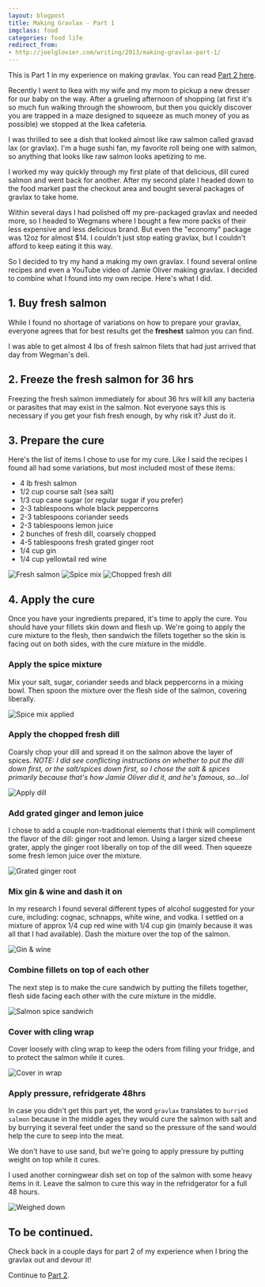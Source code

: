 ```yaml
---
layout: blogpost
title: Making Gravlax - Part 1
imgclass: food
categories: food life
redirect_from:
- http://joelglovier.com/writing/2013/making-gravlax-part-1/
---
```


<p class="disclaimer">This is Part 1 in my experience on making gravlax. You can read <a href="/writing/2013/making-gravlax-part-2/">Part 2 here</a>.</p>

Recently I went to Ikea with my wife and my mom to pickup a new dresser for our baby on the way. After a grueling afternoon of shopping (at first it's so much fun walking through the showroom, but then you quickly discover you are trapped in a maze designed to squeeze as much money of you as possible) we stopped at the Ikea cafeteria.

I was thrilled to see a dish that looked almost like raw salmon called gravad lax (or gravlax). I'm a huge sushi fan, my favorite roll being one with salmon, so anything that looks like raw salmon looks apetizing to me.

I worked my way quickly through my first plate of that delicious, dill cured salmon and went back for another. After my second plate I headed down to the food market past the checkout area and bought several packages of gravlax to take home.

Within several days I had polished off my pre-packaged gravlax and needed more, so I headed to Wegmans where I bought a few more packs of their less expensive and less delicious brand. But even the "economy" package was 12oz for almost $14. I couldn't just stop eating gravlax, but I couldn't afford to keep eating it this way.

So I decided to try my hand a making my own gravlax. I found several online recipes and even a YouTube video of Jamie Oliver making gravlax. I decided to combine what I found into my own recipe. Here's what I did.

## 1. Buy fresh salmon

While I found no shortage of variations on how to prepare your gravlax, everyone agrees that for best results get the **freshest** salmon you can find.

I was able to get almost 4 lbs of fresh salmon filets that had just arrived that day from Wegman's deli.

## 2. Freeze the fresh salmon for 36 hrs

Freezing the fresh salmon immediately for about 36 hrs will kill any bacteria or parasites that may exist in the salmon. Not everyone says this is necessary if you get your fish fresh enough, by why risk it? Just do it.

## 3. Prepare the cure

Here's the list of items I chose to use for my cure. Like I said the recipes I found all had some variations, but most included most of these items:

- 4 lb fresh salmon
- 1/2 cup course salt (sea salt)
- 1/3 cup cane sugar (or regular sugar if you prefer)
- 2-3 tablespoons whole black peppercorns
- 2-3 tablespoons coriander seeds
- 2-3 tablespoons lemon juice
- 2 bunches of fresh dill, coarsely chopped
- 4-5 tablespoons fresh grated ginger root
- 1/4 cup gin
- 1/4 cup yellowtail red wine

![Fresh salmon](/post-images/gravlax/1-fresh-salmon.jpg)
![Spice mix](/post-images/gravlax/2-spice-mix.jpg)
![Chopped fresh dill](/post-images/gravlax/3-chopped-fresh-dill.jpg)

## 4. Apply the cure

Once you have your ingredients prepared, it's time to apply the cure. You should have your fillets skin down and flesh up. We're going to apply the cure mixture to the flesh, then sandwich the fillets together so the skin is facing out on both sides, with the cure mixture in the middle.

### Apply the spice mixture

Mix your salt, sugar, coriander seeds and black peppercorns in a mixing bowl. Then spoon the mixture over the flesh side of the salmon, covering liberally.

![Spice mix applied](/post-images/gravlax/4-spice-mix-applied.jpg)

### Apply the chopped fresh dill

Coarsly chop your dill and spread it on the salmon above the layer of spices. *NOTE: I did see conflicting instructions on whether to put the dill down first, or the salt/spices down first, so I chose the salt & spices primarily because that's how Jamie Oliver did it, and he's famous, so...lol*

![Apply dill](/post-images/gravlax/5-dill-applied.jpg)

### Add grated ginger and lemon juice

I chose to add a couple non-traditional elements that I think will compliment the flavor of the dill: ginger root and lemon. Using a larger sized cheese grater, apply the ginger root liberally on top of the dill weed. Then squeeze some fresh lemon juice over the mixture.

![Grated ginger root](/post-images/gravlax/6-grated-ginger-root.jpg)

### Mix gin & wine and dash it on

In my research I found several different types of alcohol suggested for your cure, including: cognac, schnapps, white wine, and vodka. I settled on a mixture of approx 1/4 cup red wine with 1/4 cup gin (mainly because it was all that I had available). Dash the mixture over the top of the salmon.

![Gin & wine](/post-images/gravlax/7-gin-wine.jpg)

### Combine fillets on top of each other

The next step is to make the cure sandwich by putting the fillets together, flesh side facing each other with the cure mixture in the middle.

![Salmon spice sandwich](/post-images/gravlax/8-salmon-spice-sandwich.jpg)

### Cover with cling wrap

Cover loosely with cling wrap to keep the oders from filling your fridge, and to protect the salmon while it cures.

![Cover in wrap](/post-images/gravlax/9-covered-in-wrap.jpg)

### Apply pressure, refridgerate 48hrs

In case you didn't get this part yet, the word `gravlax` translates to `burried salmon` because in the middle ages they would cure the salmon with salt and by burrying it several feet under the sand so the pressure of the sand would help the cure to seep into the meat.

We don't have to use sand, but we're going to apply pressure by putting weight on top while it cures.

I used another corningwear dish set on top of the salmon with some heavy items in it. Leave the salmon to cure this way in the refridgerator for a full 48 hours.

![Weighed down](/post-images/gravlax/10-weighed-down.jpg)


## To be continued.

Check back in a couple days for part 2 of my experience when I bring the gravlax out and devour it!

<p class="disclaimer">Continue to <a href="/writing/2013/making-gravlax-part-2/">Part 2</a>.</p>